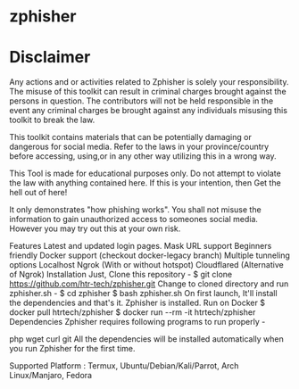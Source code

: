 # zphisher

# Disclaimer

Any actions and or activities related to Zphisher is solely your responsibility. The misuse of this toolkit can result in criminal charges brought against the persons in question. The contributors will not be held responsible in the event any criminal charges be brought against any individuals misusing this toolkit to break the law.

This toolkit contains materials that can be potentially damaging or dangerous for social media. Refer to the laws in your province/country before accessing, using,or in any other way utilizing this in a wrong way.

This Tool is made for educational purposes only. Do not attempt to violate the law with anything contained here. If this is your intention, then Get the hell out of here!

It only demonstrates "how phishing works". You shall not misuse the information to gain unauthorized access to someones social media. However you may try out this at your own risk.

Features
Latest and updated login pages.
Mask URL support
Beginners friendly
Docker support (checkout docker-legacy branch)
Multiple tunneling options
Localhost
Ngrok (With or without hotspot)
Cloudflared (Alternative of Ngrok)
Installation
Just, Clone this repository -
$ git clone https://github.com/htr-tech/zphisher.git
Change to cloned directory and run zphisher.sh -
$ cd zphisher
$ bash zphisher.sh
On first launch, It'll install the dependencies and that's it. Zphisher is installed.
Run on Docker
$ docker pull htrtech/zphisher
$ docker run --rm -it htrtech/zphisher
Dependencies
Zphisher requires following programs to run properly -

php
wget
curl
git
All the dependencies will be installed automatically when you run Zphisher for the first time.

Supported Platform : Termux, Ubuntu/Debian/Kali/Parrot, Arch Linux/Manjaro, Fedora


